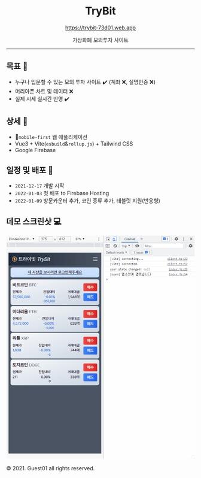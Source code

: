 <div align=center>
<h1>TryBit</h1>
<a href="https://trybit-73d01.web.app">https://trybit-73d01.web.app</a>
<p>가상화폐 모의투자 사이트</p>
</div>

---

## 목표 :dart:
- 누구나 입문할 수 있는 모의 투자 사이트 :heavy_check_mark: (계좌 :x:, 실명인증 :x:)
- 머리아픈 차트 및 데이터 :x:
- 실제 시세 실시간 반영 :heavy_check_mark:

## 상세 :memo:
- :iphone:`mobile-first` 웹 애플리케이션
- Vue3 + Vite(`esbuild`&`rollup.js`) + Tailwind CSS
- Google Firebase

## 일정 및 배포 :rocket:
- `2021-12-17` 개발 시작
- `2022-01-03` 첫 배포 to Firebase Hosting
- `2022-01-09` 방문카운터 추가, 코인 종류 추가, 태블릿 지원(반응형)

## 데모 스크린샷 :computer:
![loginScreen](loginAnimation.gif)

:copyright: 2021. Guest01 all rights reserved.
